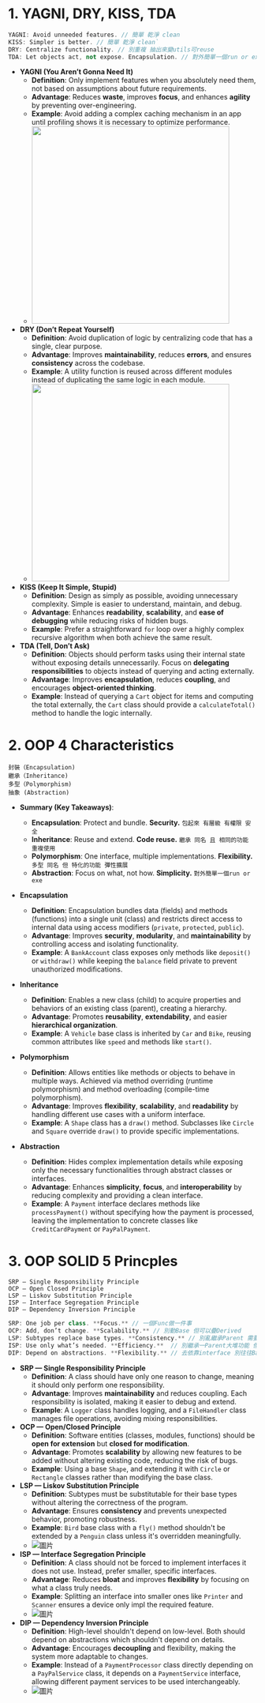 # 1. YAGNI, DRY, KISS, TDA
```c++
YAGNI: Avoid unneeded features. // 簡單 乾淨 clean
KISS: Simpler is better. // 簡單 乾淨 clean`
DRY: Centralize functionality. // 別重複 抽出來變utils可reuse  
TDA: Let objects act, not expose. Encapsulation. // 對外簡單一個run or exe, 別把一整串pipeline的function分開來讓user在外面call
```

- **YAGNI (You Aren’t Gonna Need It)**  
  - **Definition**: Only implement features when you absolutely need them, not based on assumptions about future requirements.  
  - **Advantage**: Reduces **waste**, improves **focus**, and enhances **agility** by preventing over-engineering.  
  - **Example**: Avoid adding a complex caching mechanism in an app until profiling shows it is necessary to optimize performance.
  - <img src="https://github.com/user-attachments/assets/53eeb1e2-0212-40ea-8ff4-40c1b4340a15" width=400/>
- **DRY (Don’t Repeat Yourself)**  
  - **Definition**: Avoid duplication of logic by centralizing code that has a single, clear purpose.  
  - **Advantage**: Improves **maintainability**, reduces **errors**, and ensures **consistency** across the codebase.  
  - **Example**: A utility function is reused across different modules instead of duplicating the same logic in each module.
  - <img src="https://github.com/user-attachments/assets/4c517e3f-5f46-4742-be48-bc8e817d2664" width=400/>
- **KISS (Keep It Simple, Stupid)**  
  - **Definition**: Design as simply as possible, avoiding unnecessary complexity. Simple is easier to understand, maintain, and debug.  
  - **Advantage**: Enhances **readability**, **scalability**, and **ease of debugging** while reducing risks of hidden bugs.  
  - **Example**: Prefer a straightforward `for` loop over a highly complex recursive algorithm when both achieve the same result.
- **TDA (Tell, Don’t Ask)**  
  - **Definition**: Objects should perform tasks using their internal state without exposing details unnecessarily. Focus on **delegating responsibilities** to objects instead of querying and acting externally.  
  - **Advantage**: Improves **encapsulation**, reduces **coupling**, and encourages **object-oriented thinking**.  
  - **Example**: Instead of querying a `Cart` object for items and computing the total externally, the `Cart` class should provide a `calculateTotal()` method to handle the logic internally.

# 2. OOP 4 Characteristics
```
封裝（Encapsulation)
繼承（Inheritance)
多型（Polymorphism) 
抽象 (Abstraction)
```

- **Summary (Key Takeaways)**:  
  - **Encapsulation**: Protect and bundle. **Security.**  `包起來 有層級 有權限 安全`
  - **Inheritance**: Reuse and extend. **Code reuse.** `繼承 同名 且 相同的功能 重複使用`
  - **Polymorphism**: One interface, multiple implementations. **Flexibility.** `多型 同名 但 特化的功能 彈性擴展`
  - **Abstraction**: Focus on what, not how. **Simplicity.** `對外簡單一個run or exe`

- **Encapsulation**  
  - **Definition**: Encapsulation bundles data (fields) and methods (functions) into a single unit (class) and restricts direct access to internal data using access modifiers (`private`, `protected`, `public`).  
  - **Advantage**: Improves **security**, **modularity**, and **maintainability** by controlling access and isolating functionality.  
  - **Example**: A `BankAccount` class exposes only methods like `deposit()` or `withdraw()` while keeping the `balance` field private to prevent unauthorized modifications.

- **Inheritance**  
  - **Definition**: Enables a new class (child) to acquire properties and behaviors of an existing class (parent), creating a hierarchy.  
  - **Advantage**: Promotes **reusability**, **extendability**, and easier **hierarchical organization**.  
  - **Example**: A `Vehicle` base class is inherited by `Car` and `Bike`, reusing common attributes like `speed` and methods like `start()`.

- **Polymorphism**  
  - **Definition**: Allows entities like methods or objects to behave in multiple ways. Achieved via method overriding (runtime polymorphism) and method overloading (compile-time polymorphism).  
  - **Advantage**: Improves **flexibility**, **scalability**, and **readability** by handling different use cases with a uniform interface.  
  - **Example**: A `Shape` class has a `draw()` method. Subclasses like `Circle` and `Square` override `draw()` to provide specific implementations.

- **Abstraction**  
  - **Definition**: Hides complex implementation details while exposing only the necessary functionalities through abstract classes or interfaces.  
  - **Advantage**: Enhances **simplicity**, **focus**, and **interoperability** by reducing complexity and providing a clean interface.  
  - **Example**: A `Payment` interface declares methods like `processPayment()` without specifying how the payment is processed, leaving the implementation to concrete classes like `CreditCardPayment` or `PayPalPayment`.


# 3. OOP SOLID 5 Princples 
```
SRP — Single Responsibility Principle
OCP — Open Closed Principle
LSP — Liskov Substitution Principle
ISP — Interface Segregation Principle
DIP — Dependency Inversion Principle
```
```c++
SRP: One job per class. **Focus.** // 一個Func做一件事
OCP: Add, don’t change. **Scalability.** // 別動Base 但可以疊Derived
LSP: Subtypes replace base types. **Consistency.** // 別亂繼承Parent 需要是合理的Child 實作parent的func才有意義
ISP: Use only what’s needed. **Efficiency.**  // 別繼承一Parent大堆功能 但用到的少 要精簡 拆開
DIP: Depend on abstractions. **Flexibility.** // 去依靠interface 別往往Base靠
```

- **SRP — Single Responsibility Principle**
  - **Definition**: A class should have only one reason to change, meaning it should only perform one responsibility.
  - **Advantage**: Improves **maintainability** and reduces coupling. Each responsibility is isolated, making it easier to debug and extend.
  - **Example**: A `Logger` class handles logging, and a `FileHandler` class manages file operations, avoiding mixing responsibilities.
- **OCP — Open/Closed Principle**
  - **Definition**: Software entities (classes, modules, functions) should be **open for extension** but **closed for modification**.
  - **Advantage**: Promotes **scalability** by allowing new features to be added without altering existing code, reducing the risk of bugs.
  - **Example**: Using a base `Shape`, and extending it with `Circle` or `Rectangle` classes rather than modifying the base class.
- **LSP — Liskov Substitution Principle**
  - **Definition**: Subtypes must be substitutable for their base types without altering the correctness of the program.
  - **Advantage**: Ensures **consistency** and prevents unexpected behavior, promoting robustness.
  - **Example**: `Bird` base class with a `fly()` method shouldn't be extended by a `Penguin` class unless it's overridden meaningfully.
  - ![圖片](https://github.com/user-attachments/assets/48244641-29ca-44cf-8c20-82663297e7eb)
- **ISP — Interface Segregation Principle**
  - **Definition**: A class should not be forced to implement interfaces it does not use. Instead, prefer smaller, specific interfaces.
  - **Advantage**: Reduces **bloat** and improves **flexibility** by focusing on what a class truly needs.
  - **Example**: Splitting an interface into smaller ones like `Printer` and `Scanner` ensures a device only impl the required feature.
  - ![圖片](https://github.com/user-attachments/assets/184e0e54-b376-45dc-bc06-fe52ec3b86e3)
- **DIP — Dependency Inversion Principle**
  - **Definition**: High-level shouldn't depend on low-level. Both should depend on abstractions which shouldn't depend on details.
  - **Advantage**: Encourages **decoupling** and flexibility, making the system more adaptable to changes.
  - **Example**: Instead of a `PaymentProcessor` class directly depending on a `PayPalService` class, it depends on a `PaymentService` interface, allowing different payment services to be used interchangeably.
  - ![圖片](https://github.com/user-attachments/assets/6c2c1b3c-6d53-46d6-ab25-d6ea7452137a)
